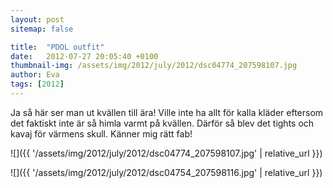 ```yaml
---
layout: post
sitemap: false

title:  "PDOL outfit"
date:   2012-07-27 20:05:40 +0100
thumbnail-img: /assets/img/2012/july/2012/dsc04774_207598107.jpg
author: Eva
tags: [2012]
---
```


Ja så här ser man ut kvällen till ära! Ville inte ha allt för kalla kläder eftersom det faktiskt inte är så himla varmt på kvällen. Därför så blev det tights och kavaj för värmens skull. Känner mig rätt fab!

![]({{ '/assets/img/2012/july/2012/dsc04774_207598107.jpg'  | relative_url }})

![]({{ '/assets/img/2012/july/2012/dsc04754_207598116.jpg'  | relative_url }})

